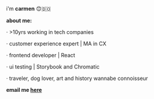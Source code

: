 
i'm **carmen** 😊🇩🇴

**about me:**

 · >10yrs working in tech companies
 
 · customer experience expert | MA in CX
 
 · frontend developer | React
 
 · ui testing | Storybook and Chromatic 
 
 · traveler, dog lover, art and history wannabe connoisseur

**email me [here](mailto:carmenbaez2000@gmail.com)**



